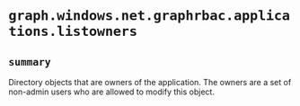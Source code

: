 # `graph.windows.net.graphrbac.applications.listowners`

## `summary`
Directory objects that are owners of the application. The owners are a set of non-admin users who are allowed to modify this object.


